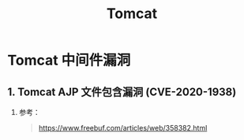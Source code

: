 ﻿---
title: Tomcat
categories:
- Network_Security
- Web
- Middleware
- Tomcat
tags:
- Network_Security
updated: 2024-01-04 20:24:53
---

# Tomcat 中间件漏洞

## 1. Tomcat AJP 文件包含漏洞 (CVE-2020-1938)

1. 参考：

    > https://www.freebuf.com/articles/web/358382.html

